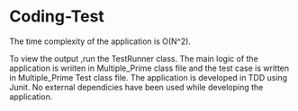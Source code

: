# Coding-Test
The time complexity of the application is O(N^2).

To view the output ,run the TestRunner class.
The main logic of the application is wriiten in Multiple_Prime class file and the test case is written in Multiple_Prime Test class file.
The application is developed in TDD using Junit.
No external dependicies have been used while developing the application.

